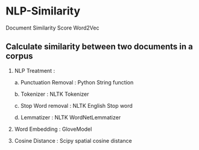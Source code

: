# NLP-Similarity
Document Similarity Score Word2Vec

## Calculate similarity between two documents in a corpus 
1. NLP Treatment :

    a. Punctuation Removal :      Python String function 
    
    b. Tokenizer :                NLTK Tokenizer
    
    c. Stop Word removal :        NLTK English Stop word 
    
    d. Lemmatizer :               NLTK WordNetLemmatizer
    
2. Word Embedding :               GloveModel

3. Cosine Distance :              Scipy spatial cosine distance
